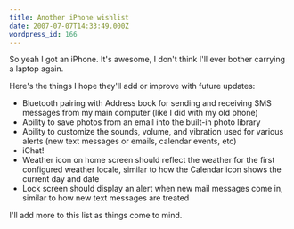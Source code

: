 ```yaml
---
title: Another iPhone wishlist
date: 2007-07-07T14:33:49.000Z
wordpress_id: 166
---
```


So yeah I got an iPhone. It's awesome, I don't think I'll ever bother carrying a laptop again.

Here's the things I hope they'll add or improve with future updates:

* Bluetooth pairing with Address book for sending and receiving SMS messages from my main computer (like I did with my old phone)
* Ability to save photos from an email into the built-in photo library
* Ability to customize the sounds, volume, and vibration used for various alerts (new text messages or emails, calendar events, etc)
* iChat!
* Weather icon on home screen should reflect the weather for the first configured weather locale, similar to how the Calendar icon shows the current day and date
* Lock screen should display an alert when new mail messages come in, similar to how new text messages are treated

I'll add more to this list as things come to mind.


